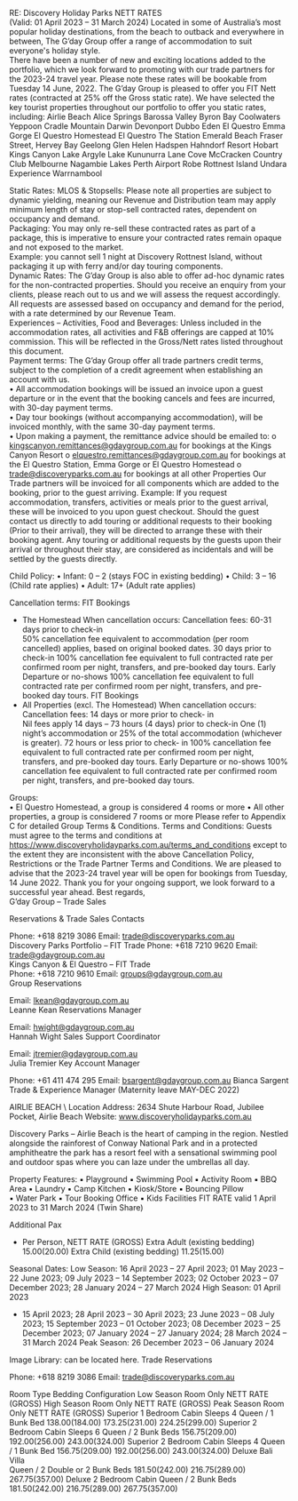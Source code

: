  
 
 
 
 
RE: Discovery Holiday Parks NETT RATES  
(Valid: 01 April 2023 – 31 March 2024) 
Located in some of Australia’s most popular holiday destinations, from the beach to outback and everywhere in between, 
The G’day Group offer a range of accommodation to suit everyone's holiday style.  
There have been a number of new and exciting locations added to the portfolio, which we look forward to promoting 
with our trade partners for the 2023-24 travel year. Please note these rates will be bookable from Tuesday 14 June, 2022. 
The G’day Group is pleased to offer you FIT Nett rates (contracted at 25% off the Gross static rate). We have selected the 
key tourist properties throughout our portfolio to offer you static rates, including: 
Airlie Beach 
Alice Springs 
Barossa Valley 
Byron Bay 
Coolwaters Yeppoon 
Cradle Mountain 
Darwin 
Devonport 
Dubbo 
Eden 
El Questro Emma Gorge 
El Questro Homestead 
El Questro The Station 
Emerald Beach 
Fraser Street, Hervey Bay 
Geelong 
Glen Helen 
Hadspen 
Hahndorf Resort 
Hobart 
Kings Canyon 
Lake Argyle 
Lake Kununurra 
Lane Cove 
McCracken Country Club 
Melbourne 
Nagambie Lakes 
Perth Airport 
Robe 
Rottnest Island 
Undara Experience 
Warrnambool
 
 
  
 
 
Static Rates: 
MLOS & Stopsells: Please note all properties are subject to dynamic yielding, meaning our Revenue and Distribution team 
may apply minimum length of stay or stop-sell contracted rates, dependent on occupancy and demand.  
Packaging: You may only re-sell these contracted rates as part of a package, this is imperative to ensure your contracted 
rates remain opaque and not exposed to the market.  
Example: you cannot sell 1 night at Discovery Rottnest Island, without packaging it up with ferry and/or day touring 
components.  
Dynamic Rates: 
The G’day Group is also able to offer ad-hoc dynamic rates for the non-contracted properties. Should you receive an 
enquiry from your clients, please reach out to us and we will assess the request accordingly. All requests are assessed 
based on occupancy and demand for the period, with a rate determined by our Revenue Team.  
Experiences – Activities, Food and Beverages: 
Unless included in the accommodation rates, all activities and F&B offerings are capped at 10% commission. This will be 
reflected in the Gross/Nett rates listed throughout this document.  
Payment terms: 
The G’day Group offer all trade partners credit terms, subject to the completion of a credit agreement when establishing 
an account with us.  
• 
All accommodation bookings will be issued an invoice upon a guest departure or in the event that the booking 
cancels and fees are incurred, with 30-day payment terms.  
• 
Day tour bookings (without accompanying accommodation), will be invoiced monthly, with the same 30-day 
payment terms.    
• 
Upon making a payment, the remittance advice should be emailed to: 
o 
kingscanyon.remittances@gdaygroup.com.au for bookings at the Kings Canyon Resort 
o 
elquestro.remittances@gdaygroup.com.au for bookings at the El Questro Station, Emma Gorge or El 
Questro Homestead 
o 
trade@discoveryparks.com.au for bookings at all other Properties 
Our Trade partners will be invoiced for all components which are added to the booking, prior to the guest arriving. 
Example: If you request accommodation, transfers, activities or meals prior to the guest arrival, these will be invoiced to 
you upon guest checkout. Should the guest contact us directly to add touring or additional requests to their booking (Prior 
to their arrival), they will be directed to arrange these with their booking agent. 
Any touring or additional requests by the guests upon their arrival or throughout their stay, are considered as incidentals 
and will be settled by the guests directly. 
 
Child Policy: 
• 
Infant: 0 – 2 (stays FOC in existing bedding) 
• 
Child: 3 – 16 (Child rate applies) 
• 
Adult: 17+ (Adult rate applies) 
 
 
  
 
 
Cancellation terms: 
FIT Bookings 
- The Homestead 
When cancellation occurs: 
Cancellation fees: 
60-31 days prior to check-in   
50% cancellation fee equivalent to accommodation (per room cancelled) applies, 
based on original booked dates. 
30 days prior to check-in 
100% cancellation fee equivalent to full contracted rate per confirmed room per 
night, transfers, and pre-booked day tours. 
Early Departure or no-shows 
100% cancellation fee equivalent to full contracted rate per confirmed room per 
night, transfers, and pre-booked day tours. 
FIT Bookings 
- All Properties (excl. The Homestead) 
When cancellation occurs: 
Cancellation fees: 
14 days or more prior to check-
in   
Nil fees apply 
14 days – 73 hours (4 days) 
prior to check-in 
One (1) night’s accommodation or 25% of the total accommodation (whichever is 
greater). 
72 hours or less prior to check-
in 
100% cancellation fee equivalent to full contracted rate per confirmed room per 
night, transfers, and pre-booked day tours. 
Early Departure or no-shows 
100% cancellation fee equivalent to full contracted rate per confirmed room per 
night, transfers, and pre-booked day tours. 
 
Groups:  
• 
El Questro Homestead, a group is considered 4 rooms or more 
• 
All other properties, a group is considered 7 rooms or more 
Please refer to Appendix C  for detailed Group Terms & Conditions. 
Terms and Conditions: Guests must agree to the terms and conditions at 
https://www.discoveryholidayparks.com.au/terms_and_conditions except to the extent they are inconsistent with the 
above Cancellation Policy, Restrictions or the Trade Partner Terms and Conditions. 
We are pleased to advise that the 2023-24 travel year will be open for bookings from Tuesday, 14 June 2022. Thank you 
for your ongoing support, we look forward to a successful year ahead. 
Best regards,  
G’day Group – Trade Sales 
 
Reservations & Trade Sales Contacts 
 
 
 
 
  
Phone: +618 8219 3086 
Email: trade@discoveryparks.com.au  
Discovery Parks Portfolio – FIT Trade 
Phone: +618 7210 9620 
Email: trade@gdaygroup.com.au  
Kings Canyon & El Questro – FIT Trade  
Phone: +618 7210 9610 
Email: groups@gdaygroup.com.au  
Group Reservations 
 
Email: lkean@gdaygroup.com.au   
Leanne Kean 
Reservations Manager 
 
Email: hwight@gdaygroup.com.au   
Hannah Wight 
Sales Support Coordinator 
 
Email: jtremier@gdaygroup.com.au   
Julia Tremier 
Key Account Manager 
 
Phone: +61 411 474 295 
Email: bsargent@gdaygroup.com.au 
Bianca Sargent 
Trade & Experience Manager 
(Maternity leave MAY-DEC 2022) 
 
 
  
 
 
 
AIRLIE BEACH 
\ 
Location Address: 2634 Shute Harbour Road, Jubilee Pocket, Airlie Beach 
Website: www.discoveryholidayparks.com.au    
 
 
 
Discovery Parks – Airlie Beach is the heart of camping in the region. Nestled alongside the rainforest of Conway National 
Park and in a protected amphitheatre the park has a resort feel with a sensational swimming pool and outdoor spas where 
you can laze under the umbrellas all day.  
 
Property Features: 
▪ 
Playground 
▪ 
Swimming Pool 
▪ 
Activity Room 
▪ 
BBQ Area 
▪ 
Laundry 
▪ 
Camp Kitchen 
▪ 
Kiosk/Store 
▪ 
Bouncing Pillow  
▪ 
Water Park 
▪ 
Tour Booking Office 
▪ 
Kids Facilities 
FIT RATE valid 1 April 2023 to 31 March 2024 (Twin Share) 
 
 
Additional Pax 
- Per Person, NETT RATE (GROSS) 
Extra Adult (existing bedding) 
$15.00 ($20.00) 
Extra Child (existing bedding) 
$11.25 ($15.00) 
 
Seasonal Dates: 
Low Season: 16 April 2023 – 27 April 2023; 01 May 2023 – 22 June 2023; 09 July 2023 – 14 September 2023; 02 October 
2023 – 07 December 2023; 28 January 2024 – 27 March 2024 
High Season: 01 April 2023  
- 15 April 2023; 28 April 2023 – 30 April 2023; 23 June 2023 – 08 July 2023; 15 September 
2023 – 01 October 2023; 08 December 2023 – 25 December 2023; 07 January 2024 – 27 January 2024; 28 March 2024 – 
31 March 2024 
Peak Season: 26 December 2023 – 06 January 2024 
 
Image Library: can be located here. 
Trade Reservations 
 
 
 
 
  
Phone: +618 8219 3086 
Email: trade@discoveryparks.com.au 
 
 
Room Type 
Bedding 
Configuration 
Low Season 
Room Only 
NETT RATE (GROSS) 
High Season 
Room Only 
NETT RATE (GROSS) 
Peak Season 
Room Only 
NETT RATE (GROSS) 
Superior 1 Bedroom 
Cabin Sleeps 4 
Queen / 1 Bunk Bed 
$138.00 
($184.00) 
$173.25 
($231.00) 
$224.25 
($299.00) 
Superior 2 Bedroom 
Cabin Sleeps 6 
Queen / 2 Bunk Beds 
$156.75 
($209.00) 
$192.00 
($256.00) 
$243.00 
($324.00) 
Superior 2 Bedroom 
Cabin Sleeps 4 
Queen / 1 Bunk Bed 
$156.75 
($209.00) 
$192.00 
($256.00) 
$243.00 
($324.00) 
Deluxe Bali Villa  
Queen / 2 Double or 
2 Bunk Beds 
$181.50 
($242.00) 
$216.75 
($289.00) 
$267.75 
($357.00) 
Deluxe 2 Bedroom 
Cabin 
Queen / 2 Bunk Beds 
$181.50 
($242.00) 
$216.75 
($289.00) 
$267.75 
($357.00) 
